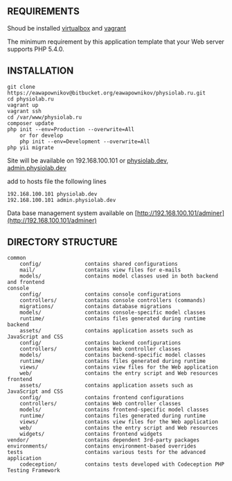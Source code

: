 REQUIREMENTS
------------
Shoud be installed [virtualbox](https://www.virtualbox.org/) and [vagrant](https://www.vagrantup.com/)

The minimum requirement by this application template that your Web server supports PHP 5.4.0.

INSTALLATION
------------
```
git clone https://eawapownikov@bitbucket.org/eawapownikov/physiolab.ru.git
cd physiolab.ru
vagrant up
vagrant ssh
cd /var/www/physiolab.ru
composer update
php init --env=Production --overwrite=All
    or for develop
    php init --env=Development --overwrite=All
php yii migrate
```
Site will be available on 192.168.100.101 or [physiolab.dev](physiolab.dev), [admin.physiolab.dev](admin.physiolab.dev)

add to hosts file the following lines
```
192.168.100.101 physiolab.dev
192.168.100.101 admin.physiolab.dev
```

Data base management system available on [http://192.168.100.101/adminer](http://192.168.100.101/adminer)
        

DIRECTORY STRUCTURE
-------------------

```
common
    config/              contains shared configurations
    mail/                contains view files for e-mails
    models/              contains model classes used in both backend and frontend
console
    config/              contains console configurations
    controllers/         contains console controllers (commands)
    migrations/          contains database migrations
    models/              contains console-specific model classes
    runtime/             contains files generated during runtime
backend
    assets/              contains application assets such as JavaScript and CSS
    config/              contains backend configurations
    controllers/         contains Web controller classes
    models/              contains backend-specific model classes
    runtime/             contains files generated during runtime
    views/               contains view files for the Web application
    web/                 contains the entry script and Web resources
frontend
    assets/              contains application assets such as JavaScript and CSS
    config/              contains frontend configurations
    controllers/         contains Web controller classes
    models/              contains frontend-specific model classes
    runtime/             contains files generated during runtime
    views/               contains view files for the Web application
    web/                 contains the entry script and Web resources
    widgets/             contains frontend widgets
vendor/                  contains dependent 3rd-party packages
environments/            contains environment-based overrides
tests                    contains various tests for the advanced application
    codeception/         contains tests developed with Codeception PHP Testing Framework
```